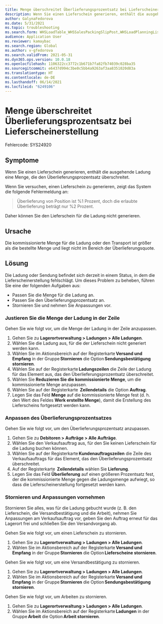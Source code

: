 ```yaml
---
title: Menge überschreitet Überlieferungsprozentsatz bei Lieferscheinerstellung
description: Wenn Sie einen Lieferschein generieren, enthält die ausgehende Ladung eine Menge, die den Überlieferungsprozentsatz überschreitet.
author: GalynaFedorova
ms.date: 5/31/2021
ms.topic: troubleshooting
ms.search.form: WHSLoadTable_WHSSalesPackingSlipPost,WHSLoadPlanningListPage_WHSSalesPackingSlipPost,WHSLoadPlanningWorkbench_WHSSalesPackingSlipPost
audience: Application User
ms.reviewer: kamaybac
ms.search.region: Global
ms.author: v-gfedorova
ms.search.validFrom: 2021-05-31
ms.dyn365.ops.version: 10.0.18
ms.openlocfilehash: 1106322cc3772c1b671b7fa82fb74039c028ba35
ms.sourcegitcommit: e6437d994c3be0c5bb4a9263af3aa8351020d83a
ms.translationtype: HT
ms.contentlocale: de-DE
ms.lasthandoff: 06/14/2021
ms.locfileid: "6249106"
---
```

# <a name="quantity-exceeds-over-delivery-percentage-during-packing-slip-generation"></a>Menge überschreitet Überlieferungsprozentsatz bei Lieferscheinerstellung

Fehlercode: SYS24920

## <a name="symptoms"></a>Symptome

Wenn Sie einen Lieferschein generieren, enthält die ausgehende Ladung eine Menge, die den Überlieferungsprozentsatz überschreitet.

Wenn Sie versuchen, einen Lieferschein zu generieren, zeigt das System die folgende Fehlermeldung an:

> Überlieferung von Position ist %1 Prozent, doch die erlaubte Überlieferung beträgt nur %2 Prozent.

Daher können Sie den Lieferschein für die Ladung nicht generieren.

## <a name="cause"></a>Ursache

Die kommissionierte Menge für die Ladung oder den Transport ist größer als die bestellte Menge und liegt nicht im Bereich der Überlieferungsquote.

## <a name="resolution"></a>Lösung

Die Ladung oder Sendung befindet sich derzeit in einem Status, in dem die Lieferscheinerstellung fehlschlägt. Um dieses Problem zu beheben, führen Sie eine der folgenden Aufgaben aus:

- Passen Sie die Menge für die Ladung an.
- Passen Sie den Überlieferungsprozentsatz an.
- Stornieren Sie und nehmen Sie Anpassungen vor.

### <a name="adjust-the-load-line-quantity"></a>Justieren Sie die Menge der Ladung in der Zeile

Gehen Sie wie folgt vor, um die Menge der Ladung in der Zeile anzupassen.

1. Gehen Sie zu **Lagerortverwaltung \> Ladungen \> Alle Ladungen**.
1. Wählen Sie die Ladung aus, für die der Lieferschein nicht generiert werden kann.
1. Wählen Sie im Aktionsbereich auf der Registerkarte **Versand und Empfang** in der Gruppe **Stornieren** die Option **Sendungsbestätigung stornieren**.
1. Wählen Sie auf der Registerkarte **Ladungszeilen** die Zeile der Ladung für das Element aus, das den Überlieferungsprozentsatz überschreitet.
1. Wählen Sie **Reduzieren Sie die kommissionierte Menge**, um die kommissionierte Menge anzupassen.
1. Wählen Sie auf der Registerkarte  **Zeilendetails** die Option **Auftrag**.
1. Legen Sie das Feld **Menge** auf die kommissionierte Menge fest (d. h. den Wert des Feldes **Werk erstellte Menge**), damit die Erstellung des Lieferscheins fortgesetzt werden kann.

### <a name="adjust-the-over-delivery-percentage"></a>Anpassen des Überlieferungsprozentsatzes

Gehen Sie wie folgt vor, um den Überlieferungsprozentsatz anzupassen.

1. Gehen Sie zu **Debitoren \> Aufträge \> Alle Aufträge**.
1. Wählen Sie den Verkaufsauftrag aus, für den Sie keinen Lieferschein für die Ladung buchen können.
1. Wählen Sie auf der Registerkarte **Kundenauftragszeilen** die Zeile des Verkaufsauftrags für das Element, das den Überlieferungsprozentsatz überschreitet.
1. Auf der Registerkarte  **Zeilendetails** wählen Sie **Lieferung**.
1. Legen Sie das Feld **Überlieferung** auf einen größeren Prozentsatz fest, der die kommissionierte Menge gegen die Ladungsmenge aufwiegt, so dass die Lieferscheinerstellung fortgesetzt werden kann.

### <a name="reverse-and-make-adjustments"></a>Stornieren und Anpassungen vornehmen

Stornieren Sie alles, was für die Ladung gebucht wurde (z. B. den Lieferschein, die Versandbestätigung und die Arbeit), nehmen Sie Anpassungen am Verkaufsauftrag vor, geben Sie den Auftrag erneut für das Lagerort frei und schließen Sie den Versandvorgang ab.

Gehen Sie wie folgt vor, um einen Lieferschein zu stornieren.

1. Gehen Sie zu **Lagerortverwaltung \> Ladungen \> Alle Ladungen**.
1. Wählen Sie im Aktionsbereich auf der Registerkarte **Versand und Empfang** in der Gruppe **Stornieren** die Option **Lieferscheine stornieren**.

Gehen Sie wie folgt vor, um eine Versandbestätigung zu stornieren.

1. Gehen Sie zu **Lagerortverwaltung \> Ladungen \> Alle Ladungen**.
1. Wählen Sie im Aktionsbereich auf der Registerkarte **Versand und Empfang** in der Gruppe **Stornieren** die Option **Sendungsbestätigung stornieren**.

Gehen Sie wie folgt vor, um Arbeiten zu stornieren.

1. Gehen Sie zu **Lagerortverwaltung \> Ladungen \> Alle Ladungen**.
1. Wählen Sie im Aktionsbereich auf der Registerkarte **Ladungen** in der Gruppe **Arbeit** die Option **Arbeit stornieren**.
